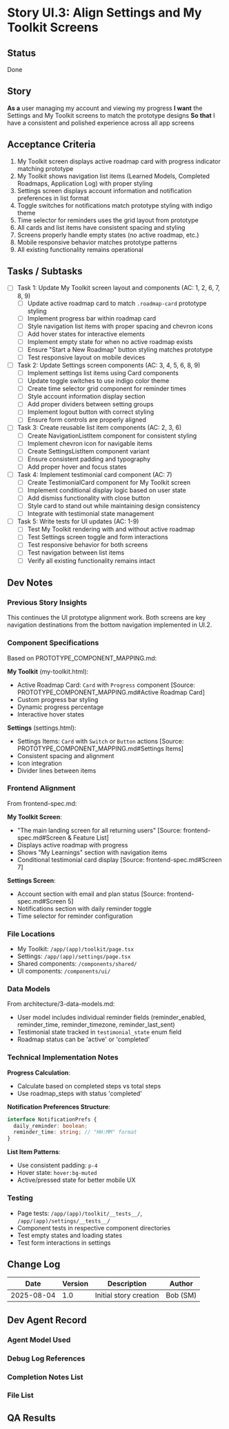 # Story UI.3: Align Settings and My Toolkit Screens

## Status

Done

## Story

**As a** user managing my account and viewing my progress
**I want** the Settings and My Toolkit screens to match the prototype designs
**So that** I have a consistent and polished experience across all app screens

## Acceptance Criteria

1. My Toolkit screen displays active roadmap card with progress indicator matching prototype
2. My Toolkit shows navigation list items (Learned Models, Completed Roadmaps, Application Log) with proper styling
3. Settings screen displays account information and notification preferences in list format
4. Toggle switches for notifications match prototype styling with indigo theme
5. Time selector for reminders uses the grid layout from prototype
6. All cards and list items have consistent spacing and styling
7. Screens properly handle empty states (no active roadmap, etc.)
8. Mobile responsive behavior matches prototype patterns
9. All existing functionality remains operational

## Tasks / Subtasks

- [ ] Task 1: Update My Toolkit screen layout and components (AC: 1, 2, 6, 7, 8, 9)
  - [ ] Update active roadmap card to match `.roadmap-card` prototype styling
  - [ ] Implement progress bar within roadmap card
  - [ ] Style navigation list items with proper spacing and chevron icons
  - [ ] Add hover states for interactive elements
  - [ ] Implement empty state for when no active roadmap exists
  - [ ] Ensure "Start a New Roadmap" button styling matches prototype
  - [ ] Test responsive layout on mobile devices

- [ ] Task 2: Update Settings screen components (AC: 3, 4, 5, 6, 8, 9)
  - [ ] Implement settings list items using Card components
  - [ ] Update toggle switches to use indigo color theme
  - [ ] Create time selector grid component for reminder times
  - [ ] Style account information display section
  - [ ] Add proper dividers between setting groups
  - [ ] Implement logout button with correct styling
  - [ ] Ensure form controls are properly aligned

- [ ] Task 3: Create reusable list item components (AC: 2, 3, 6)
  - [ ] Create NavigationListItem component for consistent styling
  - [ ] Implement chevron icon for navigable items
  - [ ] Create SettingsListItem component variant
  - [ ] Ensure consistent padding and typography
  - [ ] Add proper hover and focus states

- [ ] Task 4: Implement testimonial card component (AC: 7)
  - [ ] Create TestimonialCard component for My Toolkit screen
  - [ ] Implement conditional display logic based on user state
  - [ ] Add dismiss functionality with close button
  - [ ] Style card to stand out while maintaining design consistency
  - [ ] Integrate with testimonial state management

- [ ] Task 5: Write tests for UI updates (AC: 1-9)
  - [ ] Test My Toolkit rendering with and without active roadmap
  - [ ] Test Settings screen toggle and form interactions
  - [ ] Test responsive behavior for both screens
  - [ ] Test navigation between list items
  - [ ] Verify all existing functionality remains intact

## Dev Notes

### Previous Story Insights

This continues the UI prototype alignment work. Both screens are key navigation destinations from the bottom navigation implemented in UI.2.

### Component Specifications

Based on PROTOTYPE_COMPONENT_MAPPING.md:

**My Toolkit** (my-toolkit.html):

- Active Roadmap Card: `Card` with `Progress` component [Source: PROTOTYPE_COMPONENT_MAPPING.md#Active Roadmap Card]
- Custom progress bar styling
- Dynamic progress percentage
- Interactive hover states

**Settings** (settings.html):

- Settings Items: `Card` with `Switch` or `Button` actions [Source: PROTOTYPE_COMPONENT_MAPPING.md#Settings Items]
- Consistent spacing and alignment
- Icon integration
- Divider lines between items

### Frontend Alignment

From frontend-spec.md:

**My Toolkit Screen**:

- "The main landing screen for all returning users" [Source: frontend-spec.md#Screen & Feature List]
- Displays active roadmap with progress
- Shows "My Learnings" section with navigation items
- Conditional testimonial card display [Source: frontend-spec.md#Screen 7]

**Settings Screen**:

- Account section with email and plan status [Source: frontend-spec.md#Screen 5]
- Notifications section with daily reminder toggle
- Time selector for reminder configuration

### File Locations

- My Toolkit: `/app/(app)/toolkit/page.tsx`
- Settings: `/app/(app)/settings/page.tsx`
- Shared components: `/components/shared/`
- UI components: `/components/ui/`

### Data Models

From architecture/3-data-models.md:

- User model includes individual reminder fields (reminder_enabled, reminder_time, reminder_timezone, reminder_last_sent)
- Testimonial state tracked in `testimonial_state` enum field
- Roadmap status can be 'active' or 'completed'

### Technical Implementation Notes

**Progress Calculation**:

- Calculate based on completed steps vs total steps
- Use roadmap_steps with status 'completed'

**Notification Preferences Structure**:

```typescript
interface NotificationPrefs {
  daily_reminder: boolean;
  reminder_time: string; // "HH:MM" format
}
```

**List Item Patterns**:

- Use consistent padding: `p-4`
- Hover state: `hover:bg-muted`
- Active/pressed state for better mobile UX

### Testing

- Page tests: `/app/(app)/toolkit/__tests__/`, `/app/(app)/settings/__tests__/`
- Component tests in respective component directories
- Test empty states and loading states
- Test form interactions in settings

## Change Log

| Date       | Version | Description            | Author   |
| ---------- | ------- | ---------------------- | -------- |
| 2025-08-04 | 1.0     | Initial story creation | Bob (SM) |

## Dev Agent Record

### Agent Model Used

### Debug Log References

### Completion Notes List

### File List

## QA Results
